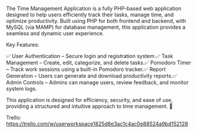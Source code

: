 The Time Management Application is a fully PHP-based web application designed to help users efficiently track their tasks, manage time, and optimize productivity. Built using PHP for both frontend and backend, with MySQL (via MAMP) for database management, this application provides a seamless and dynamic user experience.

Key Features:

✅ User Authentication – Secure login and registration system.✅ Task Management – Create, edit, categorize, and delete tasks.✅ Pomodoro Timer – Track work sessions using a built-in Pomodoro tracker.✅ Report Generation – Users can generate and download productivity reports.✅ Admin Controls – Admins can manage users, review feedback, and monitor system logs.

This application is designed for efficiency, security, and ease of use, providing a structured and intuitive approach to time management. 🚀

Trello: https://trello.com/w/userworkspace1825d8e3ac1c4ac0e88524a9bd152128
